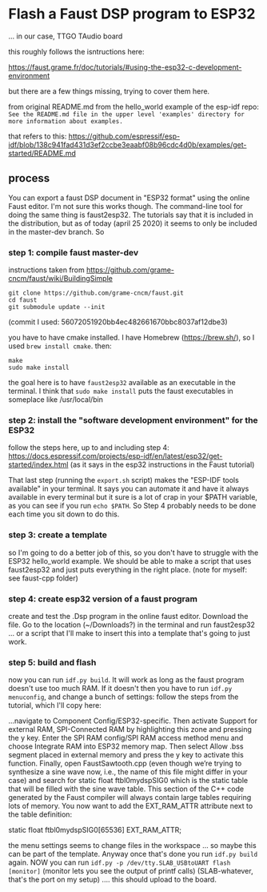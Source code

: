 # Flash a Faust DSP program to ESP32
... in our case, TTGO TAudio board

this roughly follows the isntructions here:

https://faust.grame.fr/doc/tutorials/#using-the-esp32-c-development-environment

but there are a few things missing, trying to cover them here.


from original README.md from the hello_world example of the esp-idf repo:
    `See the README.md file in the upper level 'examples' directory for more information about examples.`

that refers to this: https://github.com/espressif/esp-idf/blob/138c941fad431d3ef2ccbe3eaabf08b96cdc4d0b/examples/get-started/README.md


## process

You can export a faust DSP document in "ESP32 format" using the online Faust editor. I'm not sure this works though.
The command-line tool for doing the same thing is faust2esp32. The tutorials say that it is included in the distribution, but as of today (april 25 2020) it seems to only be included in the master-dev branch. So

### step 1: compile faust master-dev 
instructions taken from https://github.com/grame-cncm/faust/wiki/BuildingSimple

```
git clone https://github.com/grame-cncm/faust.git
cd faust
git submodule update --init
```

(commit I used: 56072051920bb4ec482661670bbc8037af12dbe3)

you have to have cmake installed. I have Homebrew (https://brew.sh/), so I used `brew install cmake`.
then:
```
make
sudo make install
```

the goal here is to have `faust2esp32` available as an executable in the terminal. I think that `sudo make install` puts the faust executables in someplace like /usr/local/bin

### step 2: install the "software development environment" for the ESP32

follow the steps here, up to and including step 4: https://docs.espressif.com/projects/esp-idf/en/latest/esp32/get-started/index.html (as it says in the esp32 instructions in the Faust tutorial)

That last step (running the `export.sh` script) makes the "ESP-IDF tools available" in your terminal. It says you can automate it and have it always available in every terminal but it sure is a lot of crap in your $PATH variable, as you can see if you run `echo $PATH`. So Step 4 probably needs to be done each time you sit down to do this.

### step 3: create a template

so I'm going to do a better job of this, so you don't have to struggle with the ESP32 hello_world example. We should be able to make a script that uses faust2esp32 and just puts everything in the right place. (note for myself: see faust-cpp folder)    

### step 4: create esp32 version of a faust program
create and test the .Dsp program in the online faust editor. Download the file. Go to the location (~/Downloads?) in the terminal and run faust2esp32 <name-of-file> ... or a script that I'll make to insert this into a template that's going to just work. 

### step 5: build and flash 
now you can run `idf.py build`. It will work as long as the faust program doesn't use too much RAM. If it doesn't then you have to run `idf.py menuconfig`, and change a bunch of settings: follow the steps from the tutorial, which I'll copy here:

...navigate to Component Config/ESP32-specific. Then activate Support for external RAM, SPI-Connected RAM by highlighting this zone and pressing the y key. Enter the SPI RAM config/SPI RAM access method menu and choose Integrate RAM into ESP32 memory map. Then select Allow .bss segment placed in external memory and press the y key to activate this function. Finally, open FaustSawtooth.cpp (even though we’re trying to synthesize a sine wave now, i.e., the name of this file might differ in your case) and search for static float ftbl0mydspSIG0 which is the static table that will be filled with the sine wave table. This section of the C++ code generated by the Faust compiler will always contain large tables requiring lots of memory. You now want to add the EXT_RAM_ATTR attribute next to the table definition:

static float ftbl0mydspSIG0[65536] EXT_RAM_ATTR;

the menu settings seems to change files in the workspace ... so maybe this can be part of the template. Anyway once that's done you run `idf.py build` again. NOW you can run `idf.py -p /dev/tty.SLAB_USBtoUART flash [monitor]` (monitor lets you see the output of printf calls)  (SLAB-whatever, that's the port on my setup) .... this should upload to the board.













